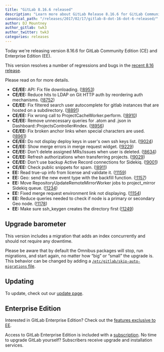 ```yaml
---
title: "GitLab 8.16.6 released"
description: "Learn more about GitLab Release 8.16.6 for GitLab Community Edition (CE) and Enterprise Edition (EE)"
canonical_path: "/releases/2017/02/17/gitlab-8-dot-16-dot-6-released/"
author: DJ Mountney
author_gitlab: twk3
author_twitter: twk3
categories: releases
---
```


Today we're releasing version 8.16.6 for GitLab Community Edition (CE) and
Enterprise Edition (EE).

This version resolves a number of regressions and bugs in the [recent 8.16
release](/releases/2017/01/22/gitlab-8-16-released/).

Please read on for more details.

<!-- more -->

- **CE/EE:** API: Fix file downloading. ([!8953])
- **CE/EE:** Reduce hits to LDAP on Git HTTP auth by reordering auth mechanisms. ([!8752])
- **CE/EE:** Fix filtered search user autocomplete for gitlab instances that are hosted on a subdirectory. ([!8891])
- **CE/EE:** Fix wrong call to ProjectCacheWorker.perform. ([!8910])
- **CE/EE:** Remove unnecessary queries for .atom and .json in Dashboard::ProjectsController#index. ([!8956])
- **CE/EE:** Fix broken anchor links when special characters are used. ([!8961])
- **CE/EE:** Do not display deploy keys in user's own ssh keys list. ([!9024])
- **CE/EE:** Show merge errors in merge request widget. ([!9229])
- **CE/EE:** Don't delete assigned MRs/issues when user is deleted. ([!8634])
- **CE/EE:** Refresh authorizations when transferring projects. ([!9029])
- **CE/EE:** Don't use backup Active Record connections for Sidekiq. ([!9001])
- **CE/EE:** Check public snippets for spam. ([!8911])
- **EE:** Read true-up info from license and validate it. ([!1159])
- **EE:** Geo: send the new event type with the backfill function. ([!1157])
- **EE:** Move RepositoryUpdateRemoteMirrorWorker jobs to project_mirror Sidekiq queue. ([!1234])
- **EE:** Fixed merge request environment link not displaying. ([!1154])
- **EE:** Reduce queries needed to check if node is a primary or secondary Geo node. ([!1178])
- **EE:** Make sure ssh_keygen creates the directory first ([!1249])

[!8953]: https://gitlab.com/gitlab-org/gitlab-ce/merge_requests/8953
[!8752]: https://gitlab.com/gitlab-org/gitlab-ce/merge_requests/8752
[!8891]: https://gitlab.com/gitlab-org/gitlab-ce/merge_requests/8891
[!8910]: https://gitlab.com/gitlab-org/gitlab-ce/merge_requests/8910
[!8956]: https://gitlab.com/gitlab-org/gitlab-ce/merge_requests/8956
[!8961]: https://gitlab.com/gitlab-org/gitlab-ce/merge_requests/8961
[!9024]: https://gitlab.com/gitlab-org/gitlab-ce/merge_requests/9024
[!9229]: https://gitlab.com/gitlab-org/gitlab-ce/merge_requests/9229
[!8634]: https://gitlab.com/gitlab-org/gitlab-ce/merge_requests/8634
[!9029]: https://gitlab.com/gitlab-org/gitlab-ce/merge_requests/9029
[!9001]: https://gitlab.com/gitlab-org/gitlab-ce/merge_requests/9001
[!8911]: https://gitlab.com/gitlab-org/gitlab-ce/merge_requests/8911
[!1159]: https://gitlab.com/gitlab-org/gitlab-ee/merge_requests/1159
[!1157]: https://gitlab.com/gitlab-org/gitlab-ee/merge_requests/1157
[!1234]: https://gitlab.com/gitlab-org/gitlab-ee/merge_requests/1234
[!1154]: https://gitlab.com/gitlab-org/gitlab-ee/merge_requests/1154
[!1178]: https://gitlab.com/gitlab-org/gitlab-ee/merge_requests/1178
[!1249]: https://gitlab.com/gitlab-org/omnibus-gitlab/merge_requests/1249


## Upgrade barometer

This version includes a migration that adds an index concurrently and should
not require any downtime.

Please be aware that by default the Omnibus packages will stop, run migrations,
and start again, no matter how “big” or “small” the upgrade is. This behavior
can be changed by adding a [`/etc/gitlab/skip-auto-migrations`
file](http://doc.gitlab.com/omnibus/update/README.html).

## Updating

To update, check out our [update page](/update/).

## Enterprise Edition

Interested in GitLab Enterprise Edition? Check out the [features exclusive to
EE](/pricing/).

Access to GitLab Enterprise Edition is included with a [subscription](/pricing/).
No time to upgrade GitLab yourself? Subscribers receive upgrade and installation
services.
